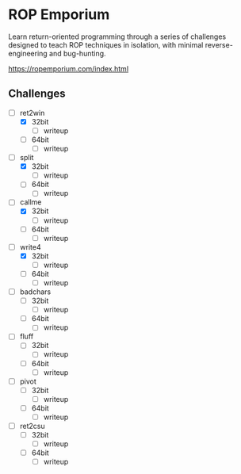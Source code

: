 # ROP Emporium

Learn return-oriented programming through a series of challenges designed to teach ROP techniques in isolation, with minimal reverse-engineering and bug-hunting.

https://ropemporium.com/index.html

## Challenges

- [ ] ret2win
  - [x] 32bit
    - [ ] writeup
  - [ ] 64bit
    - [ ] writeup
- [ ] split
  - [x] 32bit
    - [ ] writeup
  - [ ] 64bit
    - [ ] writeup
- [ ] callme
  - [x] 32bit
    - [ ] writeup
  - [ ] 64bit
    - [ ] writeup
- [ ] write4
  - [x] 32bit 
    - [ ] writeup
  - [ ] 64bit
    - [ ] writeup
- [ ] badchars
  - [ ] 32bit
    - [ ] writeup
  - [ ] 64bit
    - [ ] writeup
- [ ] fluff
  - [ ] 32bit
    - [ ] writeup
  - [ ] 64bit
    - [ ] writeup
- [ ] pivot
  - [ ] 32bit
    - [ ] writeup
  - [ ] 64bit
    - [ ] writeup
- [ ] ret2csu
  - [ ] 32bit
    - [ ] writeup
  - [ ] 64bit
    - [ ] writeup
